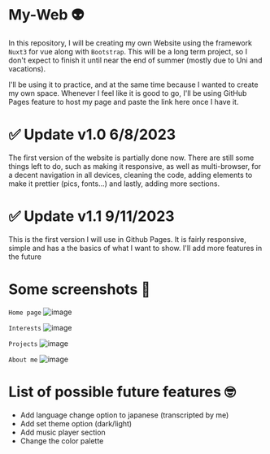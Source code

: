 # My-Web 👽

In this repository, I will be creating my own Website using the framework `Nuxt3` for vue along with `Bootstrap`.
This will be a long term project, so I don't expect to finish it until near the end of summer (mostly due to Uni and vacations). 

I'll be using it to practice, and at the same time because I wanted to create my own space. Whenever I feel like it is good to go, I'll be using GitHub Pages feature to host my page and paste the link here once I have it.

# ✅ Update v1.0 6/8/2023

The first version of the website is partially done now. There are still some things left to do, such as making it responsive, as well as multi-browser, for a decent navigation in all devices, cleaning the code, adding elements to make it prettier (pics, fonts...) and lastly, adding more sections.

# ✅ Update v1.1 9/11/2023 

This is the first version I will use in Github Pages. It is fairly responsive, simple and has a the basics of what I want to show. I'll add more features in the future

# Some screenshots 📸

`Home page`
![image](https://github.com/Adrian-Lorente/My-Web/assets/98876827/0e64a4e9-a8b4-46f0-85c8-c39b23cfca43)

`Interests`
![image](https://github.com/Adrian-Lorente/My-Web/assets/98876827/dc52cb1a-4c48-40a6-9b64-8298f49ed6aa)

`Projects`
![image](https://github.com/Adrian-Lorente/My-Web/assets/98876827/aa1f31be-9cf5-4e5e-a116-bead9131f94f)

`About me`
![image](https://github.com/Adrian-Lorente/My-Web/assets/98876827/e22d6230-037b-4d44-80bd-f2e4bbc753c7)

# List of possible future features 🤓
- Add language change option to japanese (transcripted by me)
- Add set theme option (dark/light)
- Add music player section
- Change the color palette
